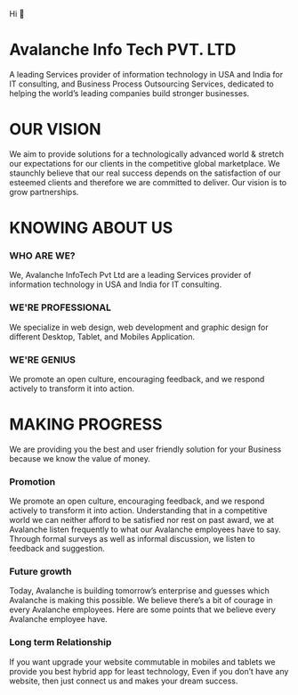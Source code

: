 Hi  👋
# Avalanche Info Tech PVT. LTD

A leading Services provider of information technology in USA and India for IT consulting, and Business Process Outsourcing Services, dedicated to helping the world’s leading companies build stronger businesses.

# OUR VISION

We aim to provide solutions for a technologically advanced world & stretch our expectations for our clients in the competitive global marketplace. We staunchly believe that our real success depends on the satisfaction of our esteemed clients and therefore we are committed to deliver. Our vision is to grow partnerships.

# KNOWING ABOUT US

### WHO ARE WE?
We, Avalanche InfoTech Pvt Ltd are a leading Services provider of information technology in USA and India for IT consulting.

### WE'RE PROFESSIONAL
We specialize in web design, web development and graphic design for different Desktop, Tablet, and Mobiles Application.

### WE'RE GENIUS
We promote an open culture, encouraging feedback, and we respond actively to transform it into action.

# MAKING PROGRESS

We are providing you the best and user friendly solution for your Business because we know the value of money.

### Promotion
We promote an open culture, encouraging feedback, and we respond actively to transform it into action. Understanding that in a competitive world we can neither afford to be satisfied nor rest on past award, we at Avalanche listen frequently to what our Avalanche employees have to say. Through formal surveys as well as informal discussion, we listen to feedback and suggestion.

### Future growth
Today, Avalanche is building tomorrow’s enterprise and guesses which Avalanche is making this possible. We believe there’s a bit of courage in every Avalanche employees. Here are some points that we believe every Avalanche employee have.


### Long term Relationship
If you want upgrade your website commutable in mobiles and tablets we provide you best hybrid app for least technology, Even if you don’t have any website, then just connect us and makes your dream success.



<!--
**AvalancheInfoTech/AvalancheInfoTech** is a ✨ _special_ ✨ repository because its `README.md` (this file) appears on your GitHub profile.

Here are some ideas to get you started:

- 🔭 I’m currently working on ...
- 🌱 I’m currently learning ...
- 👯 I’m looking to collaborate on ...
- 🤔 I’m looking for help with ...
- 💬 Ask me about ...
- 📫 How to reach me: ...
- 😄 Pronouns: ...
- ⚡ Fun fact: ...
-->
